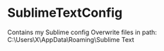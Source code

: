 # SublimeTextConfig

Contains my Sublime config
Overwrite files in path: C:\Users\X\AppData\Roaming\Sublime Text
